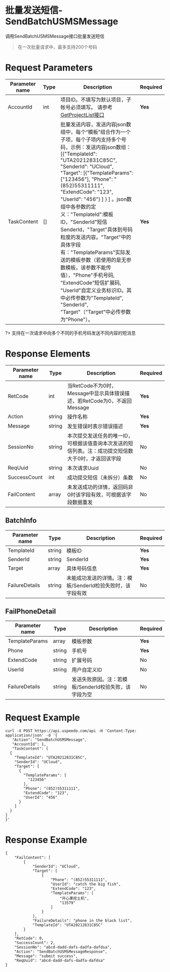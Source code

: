 
# 批量发送短信-SendBatchUSMSMessage

调用SendBatchUSMSMessage接口批量发送短信

> 在一次批量请求中，最多支持200个号码

# Request Parameters
|Parameter name| Type | Description                                                                                                                                                                                                                                                                                                                                                                                                                                                                                         |Required|
|---|------|-----------------------------------------------------------------------------------------------------------------------------------------------------------------------------------------------------------------------------------------------------------------------------------------------------------------------------------------------------------------------------------------------------------------------------------------------------------------------------------------------------|---|
|AccountId| int  | 项目ID。不填写为默认项目，子帐号必须填写。 请参考[GetProjectList接口](https://docs.ucloud.cn/api/summary/get_project_list)                                                                                                                                                                                                                                                                                                                                                                                                   |**Yes**|
|TaskContent| []   | 批量发送内容，发送内容json数组中，每个“模板”组合作为一个子项，每个子项内支持多个号码，示例：发送内容json数组：[{"TemplateId": "UTA20212831C85C", "SenderId": "UCloud", "Target": [{"TemplateParams": ["123456"], "Phone": "(852)55311111", "ExtendCode": "123", "UserId": "456"} ] } ]   。json数组中各参数的定义："TemplateId":模板ID，"SenderId"短信SenderId，"Target"具体到号码粒度的发送内容。"Target"中的具体字段有："TemplateParams"实际发送的模板参数（若使用的是无参数模板，该参数不能传值），"Phone"手机号码, "ExtendCode"短信扩展码, "UserId"自定义业务标识ID。其中必传参数为"TemplateId", "SenderId", "Target"（"Target"中必传参数为"Phone"）。 |**Yes**|

?> 支持在一次请求中向多个不同的手机号码发送不同内容的短消息

# Response Elements
|Parameter name|Type|Description|Required|
|---|---|---|---|
|RetCode|int|当RetCode不为0时，Message中显示具体错误描述，若RetCode为0，不返回Message|**Yes**|
|Action|string|操作名称|**Yes**|
|Message|string|发生错误时表示错误描述|**Yes**|
|SessionNo|string|本次提交发送任务的唯一ID，可根据该值查询本次发送的短信列表。注：成功提交短信数大于0时，才返回该字段|No|
|ReqUuid|string|本次请求Uuid|No|
|SuccessCount|int|成功提交短信（未拆分）条数|No|
|FailContent|array|未发送成功的详情，返回码非0时该字段有效，可根据该字段数据重发|No|

## BatchInfo
|Parameter name|Type|Description|Required|
|---|---|---|---|
|TemplateId|string|模板ID|**Yes**|
|SenderId|string|SenderId|**Yes**|
|Target|array|具体号码信息|**Yes**|
|FailureDetails|string|未能成功发送的详情。注：模板/SenderId检验失败时，该字段有效|No|

## FailPhoneDetail
|Parameter name|Type|Description|Required|
|---|---|---|---|
|TemplateParams|array|模板参数|**Yes**|
|Phone|string|手机号|**Yes**|
|ExtendCode|string|扩展号码|No|
|UserId|string|用户自定义ID|No|
|FailureDetails|string|发送失败原因。注：若模板/SenderId校验失败，该字段为空|No|

# Request Example
```
curl -X POST https://api.uspeedo.com/api -H 'Content-Type: application/json' -d '{
   "Action": "SendBatchUSMSMessage",
   "AccountId": 1,
   "TaskContent": [
  {
    "TemplateId": "UTA20212831C85C",
    "SenderId": "UCloud",
    "Target": [
      {
        "TemplateParams": [
          "123456"
        ],
        "Phone": "(852)55311111",
        "ExtendCode": "123",
        "UserId": "456"
      }
    ]
  }
]
}'
```

# Response Example
```
{
    "FailContent": [
        {
            "SenderId": "UCloud", 
            "Target": [
                {
                    "Phone": "(852)55311111", 
                    "UserId": "catch the big fish", 
                    "ExtendCode": "123", 
                    "TemplateParams": [
                        "开心果挖土机", 
                        "13579"
                    ]
                }
            ], 
            "FailureDetails": "phone in the black list", 
            "TemplateId": "UTA20212831C85C"
        }
    ], 
    "RetCode": 0, 
    "SuccessCount": 2, 
    "SessionNo": "abcd-dadd-dafs-dadfa-dafdsa", 
    "Action": "SendBatchUSMSMessageResponse", 
    "Message": "submit success", 
    "ReqUuid": "abcd-dadd-dafs-dadfa-dafdsa"
}
```

